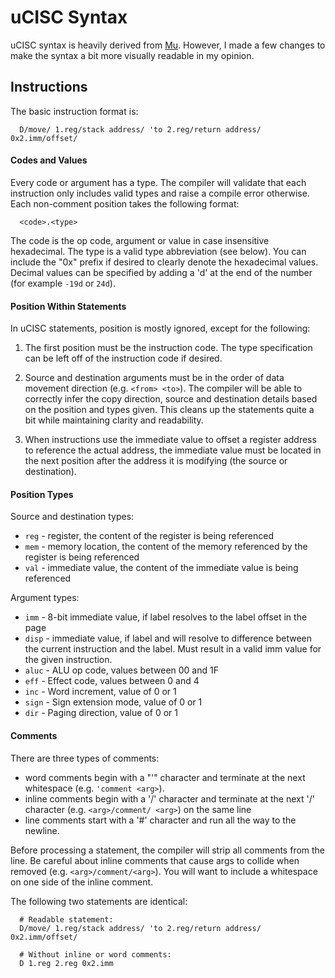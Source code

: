# uCISC Syntax

uCISC syntax is heavily derived from [Mu](https://github.com/akkartik/mu). However,
I made a few changes to make the syntax a bit more visually readable in my opinion.

## Instructions

The basic instruction format is:

```
  D/move/ 1.reg/stack address/ 'to 2.reg/return address/ 0x2.imm/offset/
```

#### Codes and Values

Every code or argument has a type. The compiler will validate that each instruction only
includes valid types and raise a compile error otherwise. Each non-comment position takes
the following format:

```
  <code>.<type>
```

The code is the op code, argument or value in case insensitive hexadecimal. The type is a
valid type abbreviation (see below). You can include the "0x" prefix if desired to clearly
denote the hexadecimal values. Decimal values can be specified by adding a 'd' at the end
of the number (for example `-19d` or `24d`).

#### Position Within Statements

In uCISC statements, position is mostly ignored, except for the following:

1. The first position must be the instruction code. The type specification can be left off
  of the instruction code if desired.

2. Source and destination arguments must be in the order of data movement direction (e.g.
  `<from> <to>`). The compiler will be able to correctly infer the copy direction, source
  and destination details based on the position and types given. This cleans up the
  statements quite a bit while maintaining clarity and readability.

3. When instructions use the immediate value to offset a register address to reference
   the actual address, the immediate value must be located in the next position after
   the address it is modifying (the source or destination).

#### Position Types

Source and destination types:
 - `reg` - register, the content of the register is being referenced
 - `mem` - memory location, the content of the memory referenced by the register is being referenced
 - `val` - immediate value, the content of the immediate value is being referenced

Argument types:
 - `imm` - 8-bit immediate value, if label resolves to the label offset in the page
 - `disp` - immediate value, if label and will resolve to difference between the current instruction and the label. Must result in a valid imm value for the given instruction.
 - `aluc` - ALU op code, values between 00 and 1F
 - `eff` - Effect code, values between 0 and 4
 - `inc` - Word increment, value of 0 or 1
 - `sign` - Sign extension mode, value of 0 or 1
 - `dir` - Paging direction, value of 0 or 1

#### Comments

There are three types of comments:
 - word comments begin with a "'" character and terminate at the next
   whitespace (e.g. `'comment <arg>`).
 - inline comments begin with a '/' character and terminate at the next
   '/' character (e.g.  `<arg>/comment/ <arg>`) on the same line
 - line comments start with a '#' character and run all the way to the
   newline.

Before processing a statement, the compiler will strip all comments from the line. Be
careful about inline comments that cause args to collide when removed (e.g.
`<arg>/comment/<arg>`). You will want to include a whitespace on one side of the inline
comment.

The following two statements are identical:

```
  # Readable statement:
  D/move/ 1.reg/stack address/ 'to 2.reg/return address/ 0x2.imm/offset/

  # Without inline or word comments:
  D 1.reg 2.reg 0x2.imm
```

